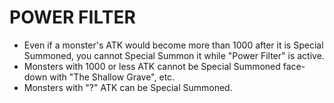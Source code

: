 # POWER FILTER

*   Even if a monster's ATK would become more than 1000 after it is Special Summoned, you cannot Special Summon it while "Power Filter" is active.
*   Monsters with 1000 or less ATK cannot be Special Summoned face-down with "The Shallow Grave", etc.
*   Monsters with "?" ATK can be Special Summoned.
